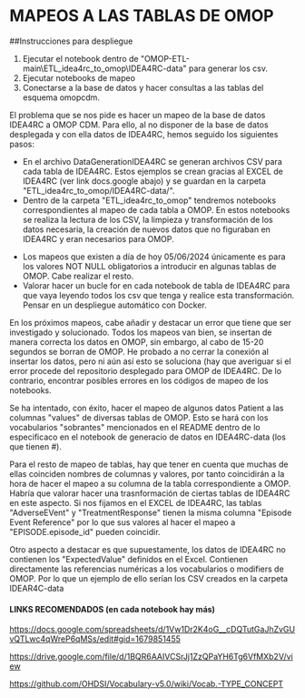 # MAPEOS A LAS TABLAS DE OMOP
##Instrucciones para despliegue
1. Ejecutar el notebook dentro de "OMOP-ETL-main\ETL_idea4rc_to_omop\IDEA4RC-data" para generar los csv.
2. Ejecutar notebooks de mapeo
3. Conectarse a la base de datos y hacer consultas a las tablas del esquema omopcdm.

El problema que se nos pide es hacer un mapeo de la base de datos IDEA4RC a OMOP CDM. Para ello, al no disponer de la base de datos desplegada y con ella datos de IDEA4RC, hemos seguido los siguientes pasos:
- En el archivo DataGenerationIDEA4RC se generan archivos CSV para cada tabla de IDEA4RC. Estos ejemplos se crean gracias al EXCEL de IDEA4RC (ver link docs.google abajo) y se guardan en la carpeta "ETL_idea4rc_to_omop/IDEA4RC-data/".
- Dentro de la carpeta "ETL_idea4rc_to_omop" tendremos notebooks correspondientes al mapeo de cada tabla a OMOP. En estos notebooks se realiza la lectura de los CSV, la limpieza y transformación de los datos necesaria, la creación de nuevos datos que no figuraban en IDEA4RC y eran necesarios para OMOP.
* Los mapeos que existen a día de hoy 05/06/2024 únicamente es para los valores NOT NULL obligatorios a introducir en algunas tablas de OMOP. Cabe realizar el resto.
* Valorar hacer un bucle for en cada notebook de tabla de IDEA4RC para que vaya leyendo todos los csv que tenga y realice esta transformación. Pensar en un despliegue automático con Docker.

En los próximos mapeos, cabe añadir y destacar un error que tiene que ser investigado y solucionado. Todos los mapeos van bien, se insertan de manera correcta los datos en OMOP, sin embargo, al cabo de 15-20 segundos se borran de OMOP. He probado a no cerrar la conexión al insertar los datos, pero ni aún así esto se soluciona (hay que averiguar si el error procede del repositorio desplegado para OMOP de IDEA4RC. De lo contrario, encontrar posibles errores en los códigos de mapeo de los notebooks.

Se ha intentado, con éxito, hacer el mapeo de algunos datos Patient a las columnas "values" de diversas tablas de OMOP. Esto se hará con los vocabularios "sobrantes" mencionados en el README dentro de lo especificaco en el notebook de generacio de datos en IDEA4RC-data (los que tienen #).

Para el resto de mapeo de tablas, hay que tener en cuenta que muchas de ellas coinciden nombres de columnas y valores, por tanto coincidirán a la hora de hacer el mapeo a su columna de la tabla correspondiente a OMOP. Habría que valorar hacer una trasnformación de ciertas tablas de IDEA4RC en este aspecto. Si nos fijamos en el EXCEL de IDEA4RC, las tablas "AdverseEVent" y "TreatmentResponse" tienen la misma columna "Episode Event Reference" por lo que sus valores al hacer el mapeo a "EPISODE.episode_id" pueden coincidir.

Otro aspecto a destacar es que supuestamente, los datos de IDEA4RC no contienen los "ExpectedValue" definidos en el Excel. Contienen directamente las referencias numéricas a los vocabularios o modifiers de OMOP. Por lo que un ejemplo de ello serían los CSV creados en la carpeta IDEAR4C-data

#### LINKS RECOMENDADOS (en cada notebook hay más)
https://docs.google.com/spreadsheets/d/1Vw1Dr2K4oG__cDQTutGaJhZvGUvQTLwc4qWreP6qMSs/edit#gid=1679851455

https://drive.google.com/file/d/1BQR6AAIVCSrJj1ZzQPaYH6Tg6VfMXb2V/view

https://github.com/OHDSI/Vocabulary-v5.0/wiki/Vocab.-TYPE_CONCEPT
